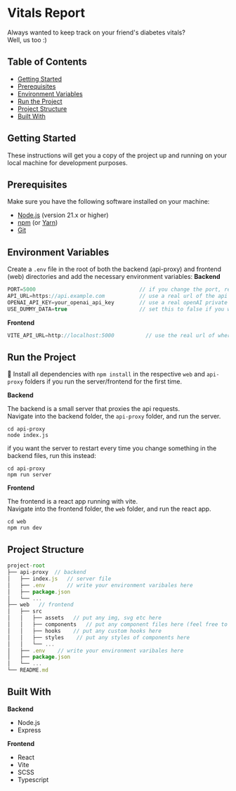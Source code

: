 # Vitals Report

Always wanted to keep track on your friend's diabetes vitals?  
Well, us too :)

## Table of Contents

- [Getting Started](#getting-started)
- [Prerequisites](#prerequisites)
- [Environment Variables](#environment-variables)
- [Run the Project](#run-the-project)
- [Project Structure](#project-structure)
- [Built With](#built-with)

## Getting Started

These instructions will get you a copy of the project up and running on your local machine for development purposes.

## Prerequisites

Make sure you have the following software installed on your machine:

- [Node.js](https://nodejs.org/) (version 21.x or higher)
- [npm](https://www.npmjs.com/) (or [Yarn](https://yarnpkg.com/))
- [Git](https://git-scm.com/)

## Environment Variables 

Create a `.env` file in the root of both the backend (api-proxy) and frontend (web) directories and add the necessary environment variables:
**Backend**   
```js
PORT=5000                                 // if you change the port, remember to change it in the .env file of the frontend, too
API_URL=https://api.example.com           // use a real url of the api where you get the vitals data from (if you don't know, use the dummy data)
OPENAI_API_KEY=your_openai_api_key        // use a real openAI private api key if you have one (if not use the dummy data)
USE_DUMMY_DATA=true                       // set this to false if you want to make the actual api calls. Leave it to true if you want to have the dummy data returned
```

**Frontend**   
```js
VITE_API_URL=http://localhost:5000          // use the real url of where your server is running. If you use the backend you started locally, you can use localhost and the port you chose.
```

## Run the Project

🚨 Install all dependencies with `npm install` in the respective `web` and `api-proxy` folders if you run the server/frontend for the first time.  


**Backend**   

The backend is a small server that proxies the api requests.  
Navigate into the backend folder, the `api-proxy` folder, and run the server.  
```
cd api-proxy
node index.js
```
if you want the server to restart every time you change something in the backend files, run this instead: 
```
cd api-proxy
npm run server
```

**Frontend**  

The frontend is a react app running with vite.  
Navigate into the frontend folder, the `web` folder, and run the react app.  
```
cd web
npm run dev
```

## Project Structure

```js
project-root   
├── api-proxy  // backend    
│   ├── index.js   // server file      
│   ├── .env       // write your environment varibales here
│   ├── package.json    
│   └── ...
├── web   // frontend    
│   ├── src
│   │   ├── assets   // put any img, svg etc here
│   │   ├── components   // put any component files here (feel free to nest it further)
│   │   ├── hooks    // put any custom hooks here
│   │   ├── styles    // put any styles of components here
│   │   └── ...    
│   ├── .env    // write your environment varibales here
│   ├── package.json    
│   └── ...    
└── README.md 
```

## Built With

**Backend**   
- Node.js
- Express

**Frontend**
- React
- Vite
- SCSS
- Typescript
